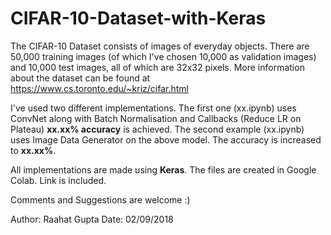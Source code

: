 # CIFAR-10-Dataset-with-Keras

  The CIFAR-10 Dataset consists of images of everyday objects. There are 50,000 training images (of which I've chosen 10,000 as validation images) and 10,000 test images, all of which are 32x32 pixels. More information about the dataset can be found at https://www.cs.toronto.edu/~kriz/cifar.html
  
  I've used two different implementations. The first one (xx.ipynb) uses ConvNet along with Batch Normalisation and Callbacks (Reduce LR on Plateau) **xx.xx% accuracy** is achieved. The second example (xx.ipynb) uses Image Data Generator on the above model. The accuracy is increased to **xx.xx%**.
  
  All implementations are made using **Keras**. The files are created in Google Colab. Link is included.

  Comments and Suggestions are welcome :)
  
  Author: Raahat Gupta
  Date: 02/09/2018
